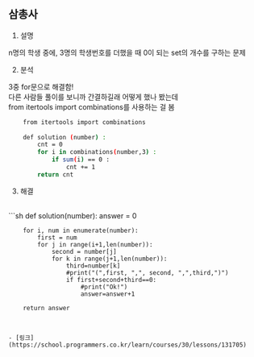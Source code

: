 ## 삼총사

1. 설명

n명의 학생 중에, 3명의 학생번호를 더했을 때 0이 되는 set의 개수를 구하는 문제
</br>

2. 분석

3중 for문으로 해결함!
</br>
다른 사람들 풀이를 보니까 간결하길래 어떻게 했나 봤는데
</br>
from itertools import combinations를 사용하는 걸 봄
</br>
```sh   
    from itertools import combinations
    
    def solution (number) :
        cnt = 0
        for i in combinations(number,3) :
            if sum(i) == 0 :
                cnt += 1
        return cnt
```

3. 해결

</br>
```sh
    def solution(number):
        answer = 0
        
        for i, num in enumerate(number):
            first = num
            for j in range(i+1,len(number)):
                second = number[j]
                for k in range(j+1,len(number)):
                    third=number[k]
                    #print("(",first, ",", second, ",",third,")")
                    if first+second+third==0:
                        #print("Ok!")
                        answer=answer+1

        return answer
```


- [링크](https://school.programmers.co.kr/learn/courses/30/lessons/131705)